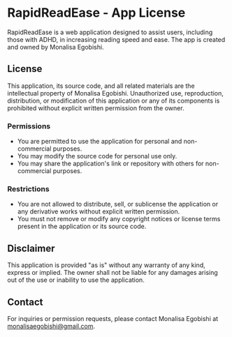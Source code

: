 # RapidReadEase - App License

RapidReadEase is a web application designed to assist users, including those with ADHD, in increasing reading speed and ease. The app is created and owned by Monalisa Egobishi.

## License

This application, its source code, and all related materials are the intellectual property of Monalisa Egobishi. Unauthorized use, reproduction, distribution, or modification of this application or any of its components is prohibited without explicit written permission from the owner.

### Permissions

- You are permitted to use the application for personal and non-commercial purposes.
- You may modify the source code for personal use only.
- You may share the application's link or repository with others for non-commercial purposes.

### Restrictions

- You are not allowed to distribute, sell, or sublicense the application or any derivative works without explicit written permission.
- You must not remove or modify any copyright notices or license terms present in the application or its source code.

## Disclaimer

This application is provided "as is" without any warranty of any kind, express or implied. The owner shall not be liable for any damages arising out of the use or inability to use the application.

## Contact

For inquiries or permission requests, please contact Monalisa Egobishi at monalisaegobishi@gmail.com.
